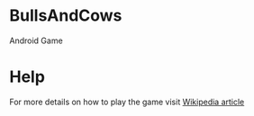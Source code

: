 # BullsAndCows
Android Game

# Help
For more details on how to play the game visit [Wikipedia article](https://en.wikipedia.org/wiki/Bulls_and_Cows)
